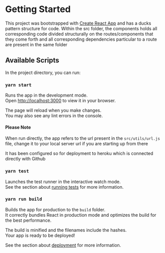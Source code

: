 # Getting Started

This project was bootstrapped with [Create React App](https://github.com/facebook/create-react-app) and has a ducks pattern structure for code. Within the src folder, the components holds all corresponding code divided structurally on the routes/components that they come forth and all corresponding dependencies particular to a route are present in the same folder

## Available Scripts

In the project directory, you can run:

### `yarn start`

Runs the app in the development mode.\
Open [http://localhost:3000](http://localhost:3000) to view it in your browser.

The page will reload when you make changes.\
You may also see any lint errors in the console.

#### Please Note

When run directly, the app refers to the url present in the `src/utils/url.js` file, change it to your local server url if you are starting up from there

It has been configured so for deployment to heroku which is connected directly with Github

### `yarn test`

Launches the test runner in the interactive watch mode.\
See the section about [running tests](https://facebook.github.io/create-react-app/docs/running-tests) for more information.

### `yarn run build`

Builds the app for production to the `build` folder.\
It correctly bundles React in production mode and optimizes the build for the best performance.

The build is minified and the filenames include the hashes.\
Your app is ready to be deployed!

See the section about [deployment](https://facebook.github.io/create-react-app/docs/deployment) for more information.


